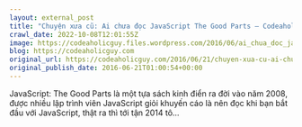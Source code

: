 ```yaml
---
layout: external_post
title: "Chuyện xưa cũ: Ai chưa đọc JavaScript The Good Parts – Codeaholicguy"
crawl_date: 2022-10-08T12:01:55Z
image: https://codeaholicguy.files.wordpress.com/2016/06/ai_chua_doc_javascript_the_good_parts.png
blog: https://codeaholicguy.com
original_url: https://codeaholicguy.com/2016/06/21/chuyen-xua-cu-ai-chua-doc-javascript-the-good-parts/
original_publish_date: 2016-06-21T01:00:54+00:00
---
```


JavaScript: The Good Parts là một tựa sách kinh điển ra đời vào năm 2008, được nhiều lập trình viên JavaScript giỏi khuyến cáo là nên đọc khi bạn bắt đầu với JavaScript, thật ra thì tới tận 2014 tô…